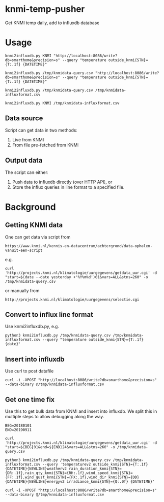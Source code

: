 # knmi-temp-pusher

Get KNMI temp daily, add to influxdb database

# Usage

    knmi2influxdb.py KNMI "http://localhost:8086/write?db=smarthome&precision=s" --query "temperature outside_knmi{STN}={T:.1f} {DATETIME}"

    knmi2influxdb.py /tmp/knmidata-query.csv "http://localhost:8086/write?db=smarthome&precision=s" --query "temperature outside_knmi{STN}={T:.1f} {DATETIME}"

    knmi2influxdb.py /tmp/knmidata-query.csv /tmp/knmidata-influxformat.csv

    knmi2influxdb.py KNMI /tmp/knmidata-influxformat.csv

## Data source

Script can get data in two methods:
1. Live from KNMI
2. From file pre-fetched from KNMI

## Output data

The script can either:
1. Push data to influxdb directly (over HTTP API), or 
2. Store the influx queries in line format to a specified file.

# Background

## Getting KNMI data

One can get data via script from

    https://www.knmi.nl/kennis-en-datacentrum/achtergrond/data-ophalen-vanuit-een-script

e.g. 

    curl 'http://projects.knmi.nl/klimatologie/uurgegevens/getdata_uur.cgi' -d "start=$(date --date yesterday +'%Y%m%d')01&vars=ALL&stns=260" -o /tmp/knmidata-query.csv

or manually from

    http://projects.knmi.nl/klimatologie/uurgegevens/selectie.cgi

## Convert to influx line format

Use knmi2influxdb.py, e.g.

    python3 knmi2influxdb.py /tmp/knmidata-query.csv /tmp/knmidata-influxformat.csv --query "temperature outside_knmi{STN}={T:.1f} {date}"

## Insert into influxdb

Use curl to post datafile

    curl -i -XPOST "http://localhost:8086/write?db=smarthome&precision=s" --data-binary @/tmp/knmidata-influxformat.csv

## Get one time fix

Use this to get bulk data from KNMI and insert into influxdb. We split this in
multiple steps to allow debugging along the way.

	BEG=20180101
	END=20190911
	
	curl 'http://projects.knmi.nl/klimatologie/uurgegevens/getdata_uur.cgi' -d "start=${BEG}01&end=${END}24&vars=ALL&stns=260" -o /tmp/knmidata-query.csv
	
	python3 knmi2influxdb.py /tmp/knmidata-query.csv /tmp/knmidata-influxformat.csv --query 'temperaturev2 outside_knmi{STN}={T:.1f} {DATETIME}{NEWLINE}weatherv2 rain_duration_knmi{STN}={DR:.1f},rain_qty_knmi{STN}={RH:.1f},wind_speed_knmi{STN}={FF:.1f},wind_gust_knmi{STN}={FX:.1f},wind_dir_knmi{STN}={DD} {DATETIME}{NEWLINE}energyv2 irradiance_knmi{STN}={Q:.0f} {DATETIME}'
	
	curl -i -XPOST "http://localhost:8086/write?db=smarthome&precision=s" --data-binary @/tmp/knmidata-influxformat.csv

